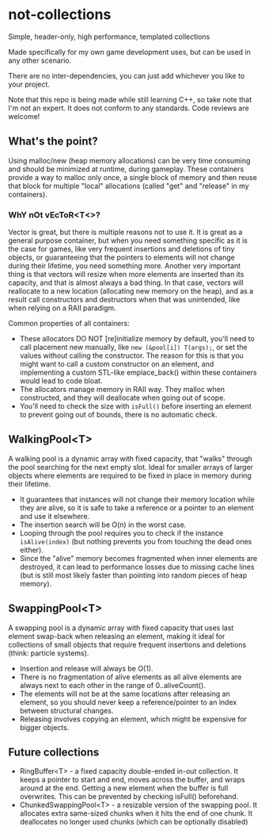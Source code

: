# not-collections
Simple, header-only, high performance, templated collections

Made specifically for my own game development uses, but can be used in any other scenario.

There are no inter-dependencies, you can just add whichever you like to your project.

Note that this repo is being made while still learning C++, so take note that I'm not an expert. It does not conform to any standards. Code reviews are welcome!

## What's the point?
Using malloc/new (heap memory allocations) can be very time consuming and should be minimized at runtime, during gameplay. These containers provide a way to malloc only once, a single block of memory and then reuse that block for multiple "local" allocations (called "get" and "release" in my containers).

### WhY nOt vEcToR&lt;T<>?
Vector is great, but there is multiple reasons not to use it. It is great as a general purpose container, but when you need something specific as it is the case for games, like very frequent insertions and deletions of tiny objects, or guaranteeing that the pointers to elements will not change during their lifetime, you need something more. Another very important thing is that vectors will resize when more elements are inserted than its capacity, and that is almost always a bad thing. In that case, vectors will reallocate to a new location (allocating new memory on the heap), and as a result call constructors and destructors when that was unintended, like when relying on a RAII paradigm.

Common properties of all containers:
* These allocators DO NOT [re]initialize memory by default, you'll need to call placement new manually, like `new (&pool[i]) T(args);`, or set the values without calling the constructor. The reason for this is that you might want to call a custom constructor on an element, and implementing a custom STL-like emplace_back() within these containers would lead to code bloat.
* The allocators manage memory in RAII way. They malloc when constructed, and they will deallocate when going out of scope.
* You'll need to check the size with `isFull()` before inserting an element to prevent going out of bounds, there is no automatic check.

## WalkingPool&lt;T>
A walking pool is a dynamic array with fixed capacity, that "walks" through the pool searching for the next empty slot. Ideal for smaller arrays of larger objects where elements are required to be fixed in place in memory during their lifetime.
* It guarantees that instances will not change their memory location while they are alive, so it is safe to take a reference or a pointer to an element and use it elsewhere.
* The insertion search will be O(n) in the worst case.
* Looping through the pool requires you to check if the instance `isAlive(index)` (but nothing prevents you from touching the dead ones either).
* Since the "alive" memory becomes fragmented when inner elements are destroyed, it can lead to performance losses due to missing cache lines (but is still most likely faster than pointing into random pieces of heap memory).

## SwappingPool&lt;T>
A swapping pool is a dynamic array with fixed capacity that uses last element swap-back when releasing an element, making it ideal for collections of small objects that require frequent insertions and deletions (think: particle systems).
* Insertion and release will always be O(1).
* There is no fragmentation of alive elements as all alive elements are always next to each other in the range of 0..aliveCount().
* The elements will not be at the same locations after releasing an element, so you should never keep a reference/pointer to an index between structural changes.
* Releasing involves copying an element, which might be expensive for bigger objects.

## Future collections
* RingBuffer&lt;T> - a fixed capacity double-ended in-out collection. It keeps a pointer to start and end, moves across the buffer, and wraps around at the end. Getting a new element when  the buffer is full overwrites. This can be prevented by checking isFull() beforehand.
* ChunkedSwappingPool&lt;T> - a resizable version of the swapping pool. It allocates extra same-sized chunks when it hits the end of one chunk. It deallocates no longer used chunks (which can be optionally disabled)
